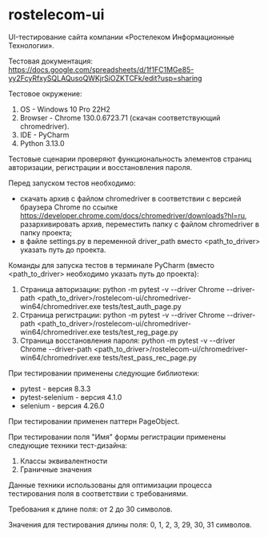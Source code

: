 # rostelecom-ui

UI-тестирование сайта компании «Ростелеком Информационные Технологии».

Тестовая документация: https://docs.google.com/spreadsheets/d/1f1FC1MGe85-yy2FcyRfxySQLAQusoQWKjrSiOZKTCFk/edit?usp=sharing

Тестовое окружение:
1. OS - Windows 10 Pro 22H2
2. Browser - Chrome 130.0.6723.71 (скачан соответствующий chromedriver).
3. IDE - PyCharm
4. Python 3.13.0

Тестовые сценарии проверяют функциональность элементов страниц авторизации, регистрации и восстановления пароля.

Перед запуском тестов необходимо:
- скачать архив с файлом chromedriver в соответствии с версией браузера Chrome по ссылке https://developer.chrome.com/docs/chromedriver/downloads?hl=ru, разархивировать архив, переместить папку с файлом chromedriver в папку проекта;
- в файле settings.py в переменной driver_path вместо <path_to_driver> указать путь до проекта.

Команды для запуска тестов в терминале PyCharm (вместо <path_to_driver> необходимо указать путь до проекта):
1. Страница авторизации: python -m pytest -v --driver Chrome --driver-path <path_to_driver>/rostelecom-ui/chromedriver-win64/chromedriver.exe tests/test_auth_page.py
2. Страница регистрации: python -m pytest -v --driver Chrome --driver-path <path_to_driver>/rostelecom-ui/chromedriver-win64/chromedriver.exe tests/test_reg_page.py
3. Страница восстановления пароля: python -m pytest -v --driver Chrome --driver-path <path_to_driver>/rostelecom-ui/chromedriver-win64/chromedriver.exe tests/test_pass_rec_page.py

При тестировании применены следующие библиотеки:
- pytest - версия 8.3.3
- pytest-selenium - версия 4.1.0
- selenium - версия 4.26.0

При тестировании применен паттерн PageObject.

При тестировании поля "Имя" формы регистрации применены следующие техники тест-дизайна:
1. Классы эквивалентности
2. Граничные значения

Данные техники использованы для оптимизации процесса тестирования поля в соответствии с требованиями.

Требования к длине поля: от 2 до 30 символов.

Значения для тестирования длины поля: 0, 1, 2, 3, 29, 30, 31 символов.
